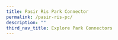 ```yaml
---
title: Pasir Ris Park Connector
permalink: /pasir-ris-pc/
description: ""
third_nav_title: Explore Park Connectors
---
```

